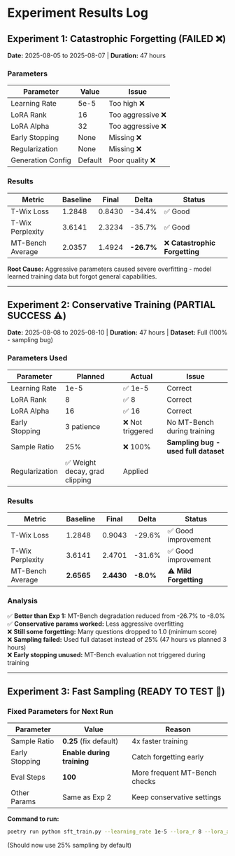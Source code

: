 # Experiment Results Log

## Experiment 1: Catastrophic Forgetting (FAILED ❌)
**Date:** 2025-08-05 to 2025-08-07 | **Duration:** 47 hours

### Parameters
| Parameter | Value | Issue |
|-----------|--------|-------|
| Learning Rate | 5e-5 | Too high ❌ |
| LoRA Rank | 16 | Too aggressive ❌ |
| LoRA Alpha | 32 | Too aggressive ❌ |
| Early Stopping | None | Missing ❌ |
| Regularization | None | Missing ❌ |
| Generation Config | Default | Poor quality ❌ |

### Results
| Metric | Baseline | Final | Delta | Status |
|--------|----------|-------|-------|--------|
| T-Wix Loss | 1.2848 | 0.8430 | -34.4% | ✅ Good |
| T-Wix Perplexity | 3.6141 | 2.3234 | -35.7% | ✅ Good |
| MT-Bench Average | 2.0357 | 1.4924 | **-26.7%** | ❌ **Catastrophic Forgetting** |

**Root Cause:** Aggressive parameters caused severe overfitting - model learned training data but forgot general capabilities.

---

## Experiment 2: Conservative Training (PARTIAL SUCCESS ⚠️)
**Date:** 2025-08-08 to 2025-08-10 | **Duration:** 47 hours | **Dataset:** Full (100% - sampling bug)

### Parameters Used
| Parameter | Planned | Actual | Issue |
|-----------|---------|--------|-------|
| Learning Rate | 1e-5 | ✅ 1e-5 | Correct |
| LoRA Rank | 8 | ✅ 8 | Correct |
| LoRA Alpha | 16 | ✅ 16 | Correct |
| Early Stopping | 3 patience | ❌ Not triggered | No MT-Bench during training |
| Sample Ratio | 25% | ❌ 100% | **Sampling bug - used full dataset** |
| Regularization | ✅ Weight decay, grad clipping | Applied |

### Results
| Metric | Baseline | Final | Delta | Status |
|--------|----------|-------|-------|--------|
| T-Wix Loss | 1.2848 | 0.9043 | -29.6% | ✅ Good improvement |
| T-Wix Perplexity | 3.6141 | 2.4701 | -31.6% | ✅ Good improvement |
| MT-Bench Average | **2.6565** | **2.4430** | **-8.0%** | ⚠️ **Mild Forgetting** |

### Analysis
✅ **Better than Exp 1:** MT-Bench degradation reduced from -26.7% to -8.0%  
✅ **Conservative params worked:** Less aggressive overfitting  
❌ **Still some forgetting:** Many questions dropped to 1.0 (minimum score)  
❌ **Sampling failed:** Used full dataset instead of 25% (47 hours vs planned 3 hours)  
❌ **Early stopping unused:** MT-Bench evaluation not triggered during training  

---

## Experiment 3: Fast Sampling (READY TO TEST 🔄)

### Fixed Parameters for Next Run
| Parameter | Value | Reason |
|-----------|-------|---------|
| Sample Ratio | **0.25** (fix default) | 4x faster training |
| Early Stopping | **Enable during training** | Catch forgetting early |
| Eval Steps | **100** | More frequent MT-Bench checks |
| Other Params | Same as Exp 2 | Keep conservative settings |

**Command to run:**
```bash
poetry run python sft_train.py --learning_rate 1e-5 --lora_r 8 --lora_alpha 16 --early_stop_patience 3 --eval_steps 100
```
(Should now use 25% sampling by default)